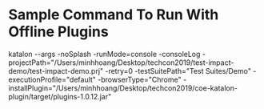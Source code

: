 # Sample Command To Run With Offline Plugins

katalon --args -noSplash -runMode=console -consoleLog -projectPath="/Users/minhhoang/Desktop/techcon2019/test-impact-demo/test-impact-demo.prj" -retry=0 -testSuitePath="Test Suites/Demo" -executionProfile="default" -browserType="Chrome" -installPlugin="/Users/minhhoang/Desktop/techcon2019/coe-katalon-plugin/target/plugins-1.0.12.jar"
